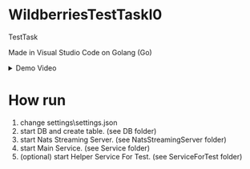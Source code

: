 # WildberriesTestTaskl0
TestTask

Made in Visual Studio Code on Golang (Go)

<details>
  <summary>Demo Video</summary>
  
  [![Watch the video](https://img.youtube.com/vi/GKQy7kmb3rI/0.jpg)](https://youtu.be/GKQy7kmb3rI)
</details>

# How run
1. change settings\settings.json
2. start DB and create table. (see DB folder)
3. start Nats Streaming Server. (see NatsStreamingServer folder)
4. start Main Service. (see Service folder)
5. (optional) start Helper Service For Test. (see ServiceForTest folder)
